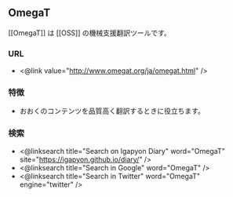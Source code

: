 ## OmegaT

[[OmegaT]] は [[OSS]] の機械支援翻訳ツールです。

### URL

* <@link value="http://www.omegat.org/ja/omegat.html" />

### 特徴

* おおくのコンテンツを品質高く翻訳するときに役立ちます。

### 検索

* <@linksearch title="Search on Igapyon Diary" word="OmegaT" site="https://igapyon.github.io/diary/" />
* <@linksearch title="Search in Google" word="OmegaT" />
* <@linksearch title="Search in Twitter" word="OmegaT" engine="twitter" />

